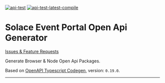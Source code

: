 [![api-test](https://github.com/SolaceLabs/ep-openapi-typescript/actions/workflows/api-test.yml/badge.svg)](https://github.com/SolaceLabs/ep-openapi-typescript/actions/workflows/api-test.yml)
[![api-test-latest-compile](https://github.com/SolaceLabs/ep-openapi-typescript/actions/workflows/api-test-latest-compile.yml/badge.svg)](https://github.com/SolaceLabs/ep-openapi-typescript/actions/workflows/api-test-latest-compile.yml)

# Solace Event Portal Open Api Generator

[Issues & Feature Requests](https://github.com/SolaceLabs/ep-openapi-typescript/issues)

Generate Browser & Node Open Api Packages.

Based on [OpenAPI Typescript Codegen](https://github.com/ferdikoomen/openapi-typescript-codegen), version: `0.19.0`.

---
